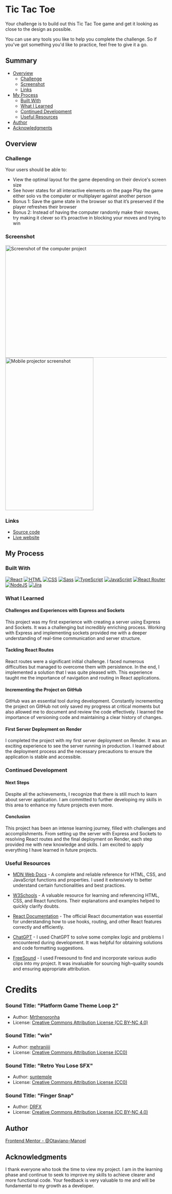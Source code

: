 # Tic Tac Toe

Your challenge is to build out this Tic Tac Toe game and get it looking as close to the design as possible.

You can use any tools you like to help you complete the challenge. So if you've got something you'd like to practice, feel free to give it a go.

## Summary

-   [Overview](#overview)
    -   [Challenge](#challenge)
    -   [Screenshot](#screenshot)
    -   [Links](#links)
-   [My Process](#my-process)
    -   [Built With](#built-with)
    -   [What I Learned](#what-i-learned)
    -   [Continued Development](#continued-development)
    -   [Useful Resources](#useful-resources)
-   [Author](#author)
-   [Acknowledgments](#acknowledgments)

## Overview

### Challenge

Your users should be able to:

-   View the optimal layout for the game depending on their device's screen size
-   See hover states for all interactive elements on the page
    Play the game either solo vs the computer or multiplayer against another person
-   Bonus 1: Save the game state in the browser so that it’s preserved if the player refreshes their browser
-   Bonus 2: Instead of having the computer randomly make their moves, try making it clever so it’s proactive in blocking your moves and trying to win

### Screenshot

<img src="./src/images/display-desktop.png" alt="Screenshot of the computer project" width="700" height="350">
<img src="./src/images/display-mobile.png" alt="Mobile projector screenshot" width="275" height="475">

### Links

-   [Source code](https://github.com/Otaviano-Manoel/tic_tac_toe)
-   [Live website]()

## My Process

### Built With

[![React](https://img.shields.io/badge/React-%2320232a.svg?logo=react&logoColor=%2361DAFB)](#)
[![HTML](https://img.shields.io/badge/HTML-%23E34F26.svg?logo=html5&logoColor=white)](#)
[![CSS](https://img.shields.io/badge/CSS-1572B6?logo=css3&logoColor=fff)](#)
[![Sass](https://img.shields.io/badge/Sass-C69?logo=sass&logoColor=fff)](#)
[![TypeScript](https://img.shields.io/badge/TypeScript-3178C6?logo=typescript&logoColor=fff)](#)
[![JavaScript](https://img.shields.io/badge/JavaScript-F7DF1E?logo=javascript&logoColor=000)](#)
[![React Router](https://img.shields.io/badge/React_Router-CA4245?logo=react-router&logoColor=white)](#)
[![NodeJS](https://img.shields.io/badge/Node.js-6DA55F?logo=node.js&logoColor=white)](#)
[![Jira](https://img.shields.io/badge/Jira-0052CC?logo=jira&logoColor=fff)](#)

### What I Learned

#### Challenges and Experiences with Express and Sockets

This project was my first experience with creating a server using Express and Sockets. It was a challenging but incredibly enriching process. Working with Express and implementing sockets provided me with a deeper understanding of real-time communication and server structure.

#### Tackling React Routes

React routes were a significant initial challenge. I faced numerous difficulties but managed to overcome them with persistence. In the end, I implemented a solution that I was quite pleased with. This experience taught me the importance of navigation and routing in React applications.

#### Incrementing the Project on GitHub

GitHub was an essential tool during development. Constantly incrementing the project on GitHub not only saved my progress at critical moments but also allowed me to document and review the code effectively. I learned the importance of versioning code and maintaining a clear history of changes.

#### First Server Deployment on Render

I completed the project with my first server deployment on Render. It was an exciting experience to see the server running in production. I learned about the deployment process and the necessary precautions to ensure the application is stable and accessible.

### Continued Development

#### Next Steps

Despite all the achievements, I recognize that there is still much to learn about server application. I am committed to further developing my skills in this area to enhance my future projects even more.

#### Conclusion

This project has been an intense learning journey, filled with challenges and accomplishments. From setting up the server with Express and Sockets to resolving React routes and the final deployment on Render, each step provided me with new knowledge and skills. I am excited to apply everything I have learned in future projects.

### Useful Resources

-   [MDN Web Docs](https://developer.mozilla.org/) - A complete and reliable reference for HTML, CSS, and JavaScript functions and properties. I used it extensively to better understand certain functionalities and best practices.

-   [W3Schools](https://www.w3schools.com/) - A valuable resource for learning and referencing HTML, CSS, and React functions. Their explanations and examples helped to quickly clarify doubts.

-   [React Documentation](https://reactjs.org/docs/getting-started.html) - The official React documentation was essential for understanding how to use hooks, routing, and other React features correctly and efficiently.

-   [ChatGPT](https://www.openai.com/chatgpt) - I used ChatGPT to solve some complex logic and problems I encountered during development. It was helpful for obtaining solutions and code formatting suggestions.
-   [FreeSound](https://freesound.org/) - I used Freesound to find and incorporate various audio clips into my project. It was invaluable for sourcing high-quality sounds and ensuring appropriate attribution.

# Credits

### Sound Title: "Platform Game Theme Loop 2"

-   Author: [Mrthenoronha](https://freesound.org/people/Mrthenoronha/)
-   License: [Creative Commons Attribution License (CC BY-NC 4.0)](https://creativecommons.org/licenses/by-nc/4.0/)

### Sound Title: "win"

-   Author: [mehraniiii](https://freesound.org/people/mehraniiii/)
-   License: [Creative Commons Attribution License (CC0)](http://creativecommons.org/publicdomain/zero/1.0/)

### Sound Title: "Retro You Lose SFX"

-   Author: [suntemple](https://freesound.org/people/suntemple/)
-   License: [Creative Commons Attribution License (CC0)](http://creativecommons.org/publicdomain/zero/1.0/)

### Sound Title: "Finger Snap"

-   Author: [DRFX](https://freesound.org/people/DRFX/)
-   License: [Creative Commons Attribution License (CC BY-NC 4.0)](http://creativecommons.org/publicdomain/zero/1.0/)

## Author

[Frontend Mentor - @Otaviano-Manoel](https://www.frontendmentor.io/profile/Otaviano-Manoel)

## Acknowledgments

I thank everyone who took the time to view my project. I am in the learning phase and continue to seek to improve my skills to achieve clearer and more functional code. Your feedback is very valuable to me and will be fundamental to my growth as a developer.
